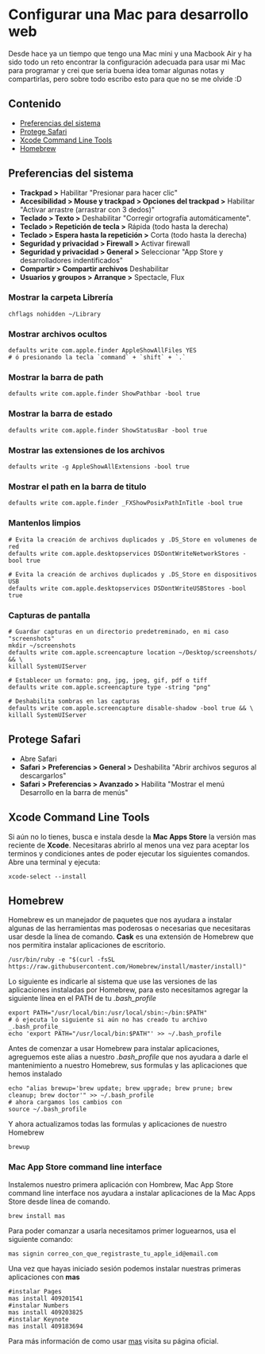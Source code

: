 # Configurar una Mac para desarrollo web
Desde hace ya un tiempo que tengo una Mac mini y una Macbook Air y ha sido todo un reto encontrar la configuración adecuada para usar mi Mac para programar y crei que seria buena idea tomar algunas notas y compartirlas, pero sobre todo escribo esto para que no se me olvide :D

## Contenido

- [Preferencias del sistema](#preferencias-del-sistema)
- [Protege Safari](#protege-safari)
- [Xcode Command Line Tools](#xcode-command-line-tools)
- [Homebrew](#homebrew)

## Preferencias del sistema
- **Trackpad >** Habilitar "Presionar para hacer clic"
- **Accesibilidad > Mouse y trackpad > Opciones del trackpad >** Habilitar "Activar arrastre (arrastrar con 3 dedos)"
- **Teclado > Texto >** Deshabilitar "Corregir ortografía automáticamente".
- **Teclado > Repetición de tecla >** Rápida (todo hasta la derecha)
- **Teclado > Espera hasta la repetición >** Corta (todo hasta la derecha)
- **Seguridad y privacidad > Firewall >** Activar firewall
- **Seguridad y privacidad > General >** Seleccionar "App Store y desarrolladores indentificados"
- **Compartir > Compartir archivos** Deshabilitar
- **Usuarios y groupos > Arranque >** Spectacle, Flux

### Mostrar la carpeta Librería

```shell
chflags nohidden ~/Library
```

### Mostrar archivos ocultos

```shell
defaults write com.apple.finder AppleShowAllFiles YES
# ó presionando la tecla `command` + `shift` + `.`
```

### Mostrar la barra de path

```shell
defaults write com.apple.finder ShowPathbar -bool true
```

### Mostrar la barra de estado

```shell
defaults write com.apple.finder ShowStatusBar -bool true
```

### Mostrar las extensiones de los archivos

```shell
defaults write -g AppleShowAllExtensions -bool true
```

### Mostrar el path en la barra de titulo

```shell
defaults write com.apple.finder _FXShowPosixPathInTitle -bool true
```

### Mantenlos limpios

```shell
# Evita la creación de archivos duplicados y .DS_Store en volumenes de red
defaults write com.apple.desktopservices DSDontWriteNetworkStores -bool true

# Evita la creación de archivos duplicados y .DS_Store en dispositivos USB
defaults write com.apple.desktopservices DSDontWriteUSBStores -bool true
```

### Capturas de pantalla

```shell
# Guardar capturas en un directorio predetreminado, en mi caso "screenshots"
mkdir ~/screenshots
defaults write com.apple.screencapture location ~/Desktop/screenshots/ && \
killall SystemUIServer

# Establecer un formato: png, jpg, jpeg, gif, pdf o tiff
defaults write com.apple.screencapture type -string "png"

# Deshabilita sombras en las capturas
defaults write com.apple.screencapture disable-shadow -bool true && \
killall SystemUIServer
```

## Protege Safari
- Abre Safari 
- **Safari > Preferencias > General >** Deshabilita "Abrir archivos seguros al descargarlos"
- **Safari > Preferencias > Avanzado >** Habilita "Mostrar el menú Desarrollo en la barra de menús"

## Xcode Command Line Tools
Si aún no lo tienes, busca e instala desde la **Mac Apps Store** la versión mas reciente de **Xcode**. Necesitaras abrirlo al menos una vez para aceptar los terminos y condiciones antes de poder ejecutar los siguientes comandos. Abre una terminal y ejecuta:

```shell
xcode-select --install
```

## Homebrew
Homebrew es un manejador de paquetes que nos ayudara a instalar algunas de las herramientas mas poderosas o necesarias que necesitaras usar desde la línea de comando. **Cask** es una extensión de Homebrew que nos permitira instalar aplicaciones de escritorio.

```shell
/usr/bin/ruby -e "$(curl -fsSL https://raw.githubusercontent.com/Homebrew/install/master/install)"
```

Lo siguiente es indicarle al sistema que use las versiones de las aplicaciones instaladas por Homebrew, para esto necesitamos agregar la siguiente línea en el PATH de tu _.bash_profile_

```shell
export PATH="/usr/local/bin:/usr/local/sbin:~/bin:$PATH"
# ó ejecuta lo siguiente si aún no has creado tu archivo _.bash_profile_
echo 'export PATH="/usr/local/bin:$PATH"' >> ~/.bash_profile
```

Antes de comenzar a usar Homebrew para instalar aplicaciones, agreguemos este alias a nuestro _.bash_profile_ que nos ayudara a darle el mantenimiento a nuestro Homebrew, sus formulas y las aplicaciones que hemos instalado

```shell
echo "alias brewup='brew update; brew upgrade; brew prune; brew cleanup; brew doctor'" >> ~/.bash_profile
# ahora cargamos los cambios con
source ~/.bash_profile
```

Y ahora actualizamos todas las formulas y aplicaciones de nuestro Homebrew
```shell
brewup
```

### Mac App Store command line interface
Instalemos nuestro primera aplicación con Hombrew, Mac App Store command line interface nos ayudara a instalar aplicaciones de la Mac Apps Store desde línea de comando.

```shell
brew install mas
```

Para poder comanzar a usarla necesitamos primer loguearnos, usa el siguiente comando:

```shell
mas signin correo_con_que_registraste_tu_apple_id@email.com
```

Una vez que hayas iniciado sesión podemos instalar nuestras primeras aplicaciones con **mas**

```shell
#instalar Pages
mas install 409201541
#instalar Numbers
mas install 409203825
#instalar Keynote
mas install 409183694
```

Para más información de como usar [mas](https://github.com/mas-cli/mas) visita su página oficial.
